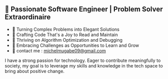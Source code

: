 ## 🚀 Passionate Software Engineer | Problem Solver Extraordinaire

- 🌟 Turning Complex Problems into Elegant Solutions
- 📝 Crafting Code That's a Joy to Read and Maintain
- 🧩 Thriving on Algorithm Optimization and Debugging
- 🌱 Embracing Challenges as Opportunities to Learn and Grow
- 📧 contact me : michelmugabe09@gmail.com

I have a strong passion for technology. Eager to contribute meaningfully to society, my goal is to leverage my skills and knowledge in the tech space to bring about positive change.
